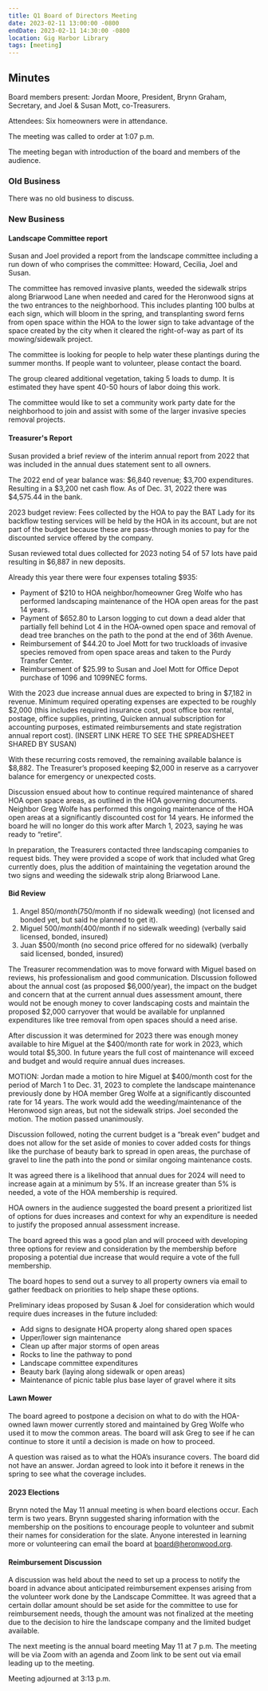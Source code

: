 ```yaml
---
title: Q1 Board of Directors Meeting
date: 2023-02-11 13:00:00 -0800
endDate: 2023-02-11 14:30:00 -0800
location: Gig Harbor Library
tags: [meeting]
---
```


## Minutes

Board members present: Jordan Moore, President, Brynn Graham, Secretary, and Joel & Susan Mott, co-Treasurers.

Attendees: Six homeowners were in attendance.

The meeting was called to order at 1:07 p.m.

The meeting began with introduction of the board and members of the audience. 

### Old Business

There was no old business to discuss.

### New Business

#### Landscape Committee report

Susan and Joel provided a report from the landscape committee including a run down of who comprises the committee: Howard, Cecilia, Joel and Susan.

The committee has removed invasive plants, weeded the sidewalk strips along Briarwood Lane when needed and cared for the Heronwood signs at the two entrances to the neighborhood. This includes planting 100 bulbs at each sign, which will bloom in the spring, and transplanting sword ferns from open space within the HOA to the lower sign to take advantage of the space created by the city when it cleared the right-of-way as part of its mowing/sidewalk project.

The committee is looking for people to help water these plantings during the summer months. If people want to volunteer, please contact the board.

The group cleared additional vegetation, taking 5 loads to dump. It is estimated they have spent 40-50 hours of labor doing this work.

The committee would like to set a community work party date for the neighborhood to join and assist with some of the larger invasive species removal projects. 

#### Treasurer's Report

Susan provided a brief review of the interim annual report from 2022 that was included in the annual dues statement sent to all owners. 

The 2022 end of year balance was: $6,840 revenue; $3,700 expenditures. Resulting in a $3,200 net cash flow. As of Dec. 31, 2022 there was $4,575.44 in the bank.

2023 budget review: Fees collected by the HOA to pay the BAT Lady for its backflow testing services will be held by the HOA in its account, but are not part of the budget because these are pass-through monies to pay for the discounted service offered by the company.

Susan reviewed total dues collected for 2023 noting 54 of 57 lots have paid resulting in $6,887 in new deposits. 

Already this year there were four expenses totaling $935:
* Payment of $210 to HOA neighbor/homeowner Greg Wolfe who has performed landscaping maintenance of the HOA open areas for the past 14 years.
* Payment of $652.80 to Larson logging to cut down a dead alder that partially fell behind Lot 4 in the HOA-owned open space and removal of dead tree branches on the path to the pond at the end of 36th Avenue.
* Reimbursement of $44.20 to Joel Mott for two truckloads of invasive species removed from open space areas and taken to the Purdy Transfer Center.
* Reimbursement of $25.99 to Susan and Joel Mott for Office Depot purchase of 1096 and 1099NEC forms.

With the 2023 due increase annual dues are expected to bring in $7,182 in revenue. Minimum required operating expenses are expected to be roughly $2,000 (this includes required insurance cost, post office box rental, postage, office supplies, printing, Quicken annual subscription for accounting purposes, estimated reimbursements and state registration annual report cost). (INSERT LINK HERE TO SEE THE SPREADSHEET SHARED BY SUSAN)

With these recurring costs removed, the remaining available balance is $8,882. The Treasurer’s proposed keeping $2,000 in reserve as a carryover balance for emergency or unexpected costs.

Discussion ensued about how to continue required maintenance of shared HOA open space areas, as outlined in the HOA governing documents. Neighbor Greg Wolfe has performed this ongoing maintenance of the HOA open areas at a significantly discounted cost for 14 years. He informed the board he will no longer do this work after March 1, 2023, saying he was ready to “retire”. 

In preparation, the Treasurers contacted three landscaping companies to request bids. They were provided a scope of work that included what Greg currently does, plus the addition of maintaining the vegetation around the two signs and weeding the sidewalk strip along Briarwood Lane.

#### Bid Review

1. Angel $850/month ($750/month if no sidewalk weeding) (not licensed and bonded yet, but said he planned to get it).
2. Miguel $500/month ($400/month if no sidewalk weeding) (verbally said licensed, bonded, insured)
3. Juan $500/month (no second price offered for no sidewalk) (verbally said licensed, bonded, insured)

The Treasurer recommendation was to move forward with Miguel based on reviews, his professionalism and good communication.
DIscussion followed about the annual cost (as proposed $6,000/year), the impact on the budget and concern that at the current annual dues assessment amount, there would not be enough money to cover landscaping costs and maintain the proposed $2,000 carryover that would be available for unplanned expenditures like tree removal from open spaces should a need arise.

After discussion it was determined for 2023 there was enough money available to hire Miguel at the $400/month rate for work in 2023, which would total $5,300. In future years the full cost of maintenance will exceed and budget and would require annual dues increases.

MOTION: Jordan made a motion to hire Miguel at $400/month cost for the period of March 1 to Dec. 31, 2023 to complete the landscape maintenance previously done by HOA member Greg Wolfe at a significantly discounted rate for 14 years. The work would add the weeding/maintenance of the Heronwood sign areas, but not the sidewalk strips. Joel seconded the motion. The motion passed unanimously.

Discussion followed, noting the current budget is a “break even” budget and does not allow for the set aside of monies to cover added costs for things like the purchase of beauty bark to spread in open areas, the purchase of gravel to line the path into the pond or similar ongoing maintenance costs.

It was agreed there is a likelihood that annual dues for 2024 will need to increase again at a minimum by 5%. If an increase greater than 5% is needed, a vote of the HOA membership is required.

HOA owners in the audience suggested the board present a prioritized list of options for dues increases and context for why an expenditure is needed to justify the proposed annual assessment increase. 

The board agreed this was a good plan and will proceed with developing three options for review and consideration by the membership before proposing a potential due increase that would require a vote of the full membership.

The board hopes to send out a survey to all property owners via email to gather feedback on priorities to help shape these options.

Preliminary ideas proposed by Susan & Joel for consideration which would require dues increases in the future included:

* Add signs to designate HOA property along shared open spaces
* Upper/lower sign maintenance
* Clean up after major storms of open areas
* Rocks to line the pathway to pond
* Landscape committee expenditures
* Beauty bark (laying along sidewalk or open areas)
* Maintenance of picnic table plus base layer of gravel where it sits

#### Lawn Mower

The board agreed to postpone a decision on what to do with the HOA-owned lawn mower currently stored and maintained by Greg Wolfe who used it to mow the common areas. The board will ask Greg to see if he can continue to store it until a decision is made on how to proceed.

A question was raised as to what the HOA’s insurance covers. The board did not have an answer. Jordan agreed to look into it before it renews in the spring to see what the coverage includes.

#### 2023 Elections

Brynn noted the May 11 annual meeting is when board elections occur. Each term is two years. Brynn suggested sharing information with the membership on the positions to encourage people to volunteer and submit their names for consideration for the slate. Anyone interested in learning more or volunteering can email the board at board@heronwood.org.

#### Reimbursement Discussion

A discussion was held about the need to set up a process to notify the board in advance about anticipated reimbursement expenses arising from the volunteer work done by the Landscape Committee. It was agreed that a certain dollar amount should be set aside for the committee to use for reimbursement needs, though the amount was not finalized at the meeting due to the decision to hire the landscape company and the limited budget available.

The next meeting is the annual board meeting May 11 at 7 p.m. The meeting will be via Zoom with an agenda and Zoom link to be sent out via email leading up to the meeting.

Meeting adjourned at 3:13 p.m.
